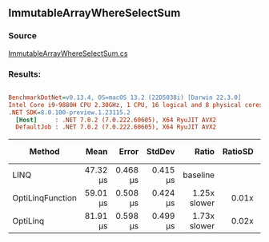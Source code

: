 ﻿## ImmutableArrayWhereSelectSum

### Source
[ImmutableArrayWhereSelectSum.cs](../../src/OptiLinq.Benchmark/ImmutableArrayWhereSelectSum.cs)

### Results:
``` ini

BenchmarkDotNet=v0.13.4, OS=macOS 13.2 (22D5038i) [Darwin 22.3.0]
Intel Core i9-9880H CPU 2.30GHz, 1 CPU, 16 logical and 8 physical cores
.NET SDK=8.0.100-preview.1.23115.2
  [Host]     : .NET 7.0.2 (7.0.222.60605), X64 RyuJIT AVX2
  DefaultJob : .NET 7.0.2 (7.0.222.60605), X64 RyuJIT AVX2


```
|           Method |     Mean |    Error |   StdDev |        Ratio | RatioSD | Allocated | Alloc Ratio |
|----------------- |---------:|---------:|---------:|-------------:|--------:|----------:|------------:|
|             LINQ | 47.32 μs | 0.468 μs | 0.415 μs |     baseline |         |     104 B |             |
| OptiLinqFunction | 59.01 μs | 0.508 μs | 0.424 μs | 1.25x slower |   0.01x |      88 B |  1.18x less |
|         OptiLinq | 81.91 μs | 0.598 μs | 0.499 μs | 1.73x slower |   0.02x |      96 B |  1.08x less |
